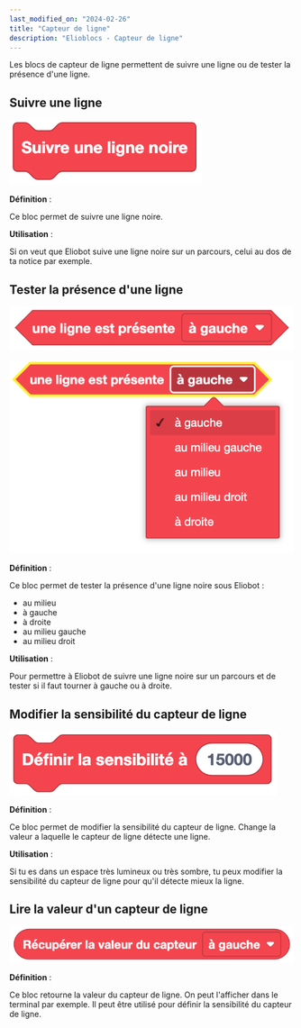 ```yaml
---
last_modified_on: "2024-02-26"
title: "Capteur de ligne"
description: "Elioblocs - Capteur de ligne"
---
```


Les blocs de capteur de ligne permettent de suivre une ligne ou de tester la présence d'une ligne.

## Suivre une ligne 

![alt text](../../../static/img/elioblocs/blocs/line/suivre-ligne.png)

**Définition** :

Ce bloc permet de suivre une ligne noire.

**Utilisation** :

Si on veut que Eliobot suive une ligne noire sur un parcours, celui au dos de ta notice par exemple.

## Tester la présence d'une ligne

![alt text](../../../static/img/elioblocs/blocs/line/ligne-presente.png)

![alt text](../../../static/img/elioblocs/blocs/line/choix-ligne.png)

**Définition** :

Ce bloc permet de tester la présence d'une ligne noire sous Eliobot :
- au milieu
- à gauche
- à droite
- au milieu gauche
- au milieu droit

**Utilisation** :

Pour permettre à Eliobot de suivre une ligne noire sur un parcours et de tester si il faut tourner à gauche ou à droite.

## Modifier la sensibilité du capteur de ligne

![alt text](../../../static/img/elioblocs/blocs/line/sensi-ligne.png)

**Définition** :

Ce bloc permet de modifier la sensibilité du capteur de ligne. Change la valeur a laquelle le capteur de ligne détecte une ligne.

**Utilisation** :

Si tu es dans un espace très lumineux ou très sombre, tu peux modifier la sensibilité du capteur de ligne pour qu'il détecte mieux la ligne.

## Lire la valeur d'un capteur de ligne

![alt text](../../../static/img/elioblocs/blocs/line/valeur-ligne.png)

**Définition** :

Ce bloc retourne la valeur du capteur de ligne. On peut l'afficher dans le terminal par exemple.
Il peut être utilisé pour définir la sensibilité du capteur de ligne.

